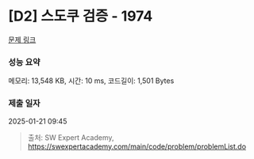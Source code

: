 # [D2] 스도쿠 검증 - 1974 

[문제 링크](https://swexpertacademy.com/main/code/problem/problemDetail.do?contestProbId=AV5Psz16AYEDFAUq) 

### 성능 요약

메모리: 13,548 KB, 시간: 10 ms, 코드길이: 1,501 Bytes

### 제출 일자

2025-01-21 09:45



> 출처: SW Expert Academy, https://swexpertacademy.com/main/code/problem/problemList.do